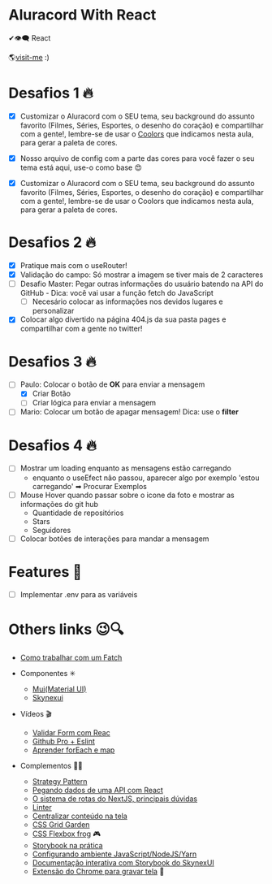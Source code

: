 # Aluracord With React

✔👁‍🗨 React

🌎[visit-me](https://aluracord-swart.vercel.app/)
:)
# Desafios 1 🔥

- [x] Customizar o Aluracord com o SEU tema, seu background do assunto favorito (Filmes, Séries, Esportes, o desenho do coração) e compartilhar com a gente!, lembre-se de usar o [Coolors](https://coolors.co/1be7ff-6eeb83-e4ff1a-ffb800-ff5714) que indicamos nesta aula, para gerar a paleta de cores.

- [x] Nosso arquivo de config com a parte das cores para você fazer o seu tema está aqui, use-o como base 😍
- [x] Customizar o Aluracord com o SEU tema, seu background do assunto favorito (Filmes, Séries, Esportes, o desenho do coração) e compartilhar com a gente!, lembre-se de usar o Coolors que indicamos nesta aula, para gerar a paleta de cores.
# Desafios 2 🔥
- [x] Pratique mais com o useRouter!
- [x] Validação do campo: Só mostrar a imagem se tiver mais de 2 caracteres
- [ ] Desafio Master: Pegar outras informações do usuário batendo na API do GitHub - Dica: você vai usar a função fetch do JavaScript
  - [ ] Necesário colocar as informações nos devidos lugares e personalizar
- [x] Colocar algo divertido na página 404.js da sua pasta pages e compartilhar com a gente no twitter!

# Desafios 3 🔥
- [ ] Paulo: Colocar o botão de **OK** para enviar a mensagem
  - [x] Criar Botão
  - [ ] Criar lógica para enviar a mensagem
- [ ] Mario: Colocar um botão de apagar mensagem! Dica: use o **filter**

# Desafios 4 🔥
- [ ] Mostrar um loading enquanto as mensagens estão carregando
  - enquanto o useEfect não passou, aparecer algo por exemplo 'estou carregando' ➡ Procurar Exemplos
- [ ] Mouse Hover quando passar sobre o icone da foto e mostrar as informações do git hub
  - Quantidade de repositórios
  - Stars
  - Seguidores
- [ ] Colocar botões de interações para mandar a mensagem
# Features 🚀
- [ ] Implementar .env para as variáveis
#
# Others links 😉🔍
 - [Como trabalhar com um Fatch](https://medium.com/@omariosouto/entendendo-como-fazer-ajax-com-a-fetchapi-977ff20da3c6)
- Componentes ✳
  - [Mui(Material UI)](https://mui.com/pt/)
  - [Skynexui](https://skynexui.dev/)
- Vídeos 🎬
  - [Validar Form com Reac](https://www.youtube.com/watch?v=cMq6k7ymv2s)
  - [Github Pro + Eslint](https://www.youtube.com/watch?v=yMRSDdifGW8&t=2s)
  - [Aprender forEach e map](https://www.youtube.com/watch?v=JbzcLKiTThk)

- Complementos 🤙🏻
  - [Strategy Pattern](https://www.youtube.com/watch?v=S-jqd6WZ7M0)
  - [Pegando dados de uma API com React](https://www.youtube.com/watch?v=85vJXFpXLQw)
  - [O sistema de rotas do NextJS, principais dúvidas](https://www.youtube.com/watch?v=-kVnp3fg-v4)
  - [Linter](https://www.youtube.com/watch?v=yMRSDdifGW8)
  - [Centralizar conteúdo na tela](https://www.youtube.com/watch?v=Cu-HP-gvggg)
  - [CSS Grid Garden](https://cssgridgarden.com/)
  - [CSS Flexbox frog](https://flexboxfroggy.com/) 🎮
  - [Storybook na prática](https://www.youtube.com/watch?v=R41_Qedrzik&t=7s)
  - [Configurando ambiente JavaScript/NodeJS/Yarn](https://www.youtube.com/watch?v=GIz71YGzwP4)
  - [Documentação interativa com Storybook do SkynexUI](https://storybook.skynexui.dev/?path=/story/components-box--box-component)
  - [Extensão do Chrome para gravar tela](https://chrome.google.com/webstore/detail/screencastify-screen-vide/mmeijimgabbpbgpdklnllpncmdofkcpn) 🎥
# 
